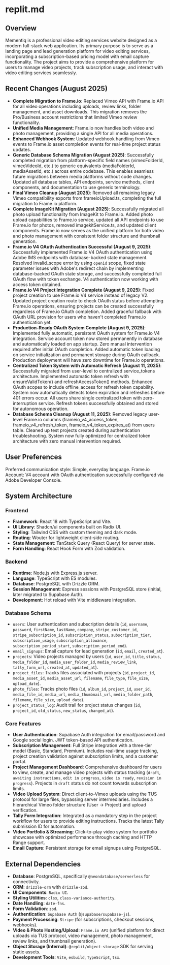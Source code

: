 # replit.md

## Overview
Mementiq is a professional video editing services website designed as a modern full-stack web application. Its primary purpose is to serve as a landing page and lead generation platform for video editing services, incorporating a subscription-based pricing model with email capture functionality. The project aims to provide a comprehensive platform for users to manage video projects, track subscription usage, and interact with video editing services seamlessly.

## Recent Changes (August 2025)
- **Complete Migration to Frame.io**: Replaced Vimeo API with Frame.io API for all video operations including uploads, review links, folder management, and asset downloads. This migration removes the Pro/Business account restrictions that limited Vimeo review functionality.
- **Unified Media Management**: Frame.io now handles both video and photo management, providing a single API for all media operations.
- **Enhanced Webhook System**: Updated webhook handling from Vimeo events to Frame.io asset completion events for real-time project status updates.
- **Generic Database Schema Migration (August 2025)**: Successfully completed migration from platform-specific field names (vimeoFolderId, vimeoVideoId, etc.) to generic equivalents (mediaFolderId, mediaAssetId, etc.) across entire codebase. This enables seamless future migrations between media platforms without code changes. Updated all database tables, API endpoints, service methods, client components, and documentation to use generic terminology.
- **Final Vimeo Cleanup (August 2025)**: Removed all remaining legacy Vimeo compatibility exports from frameioUpload.ts, completing the full migration to Frame.io platform.
- **Complete ImageKit Migration (August 2025)**: Successfully migrated all photo upload functionality from ImageKit to Frame.io. Added photo upload capabilities to Frame.io service, updated all API endpoints to use Frame.io for photos, removed imagekitService.ts, and updated client components. Frame.io now serves as the unified platform for both video and photo management with consistent folder structure and thumbnail generation.
- **Frame.io V4 OAuth Authentication Successful (August 9, 2025)**: Successfully implemented Frame.io V4 OAuth authentication using Adobe IMS endpoints with database-backed state management. Resolved invalid_scope error by using `openid` scope, fixed state parameter issues with Adobe's redirect chain by implementing database-backed OAuth state storage, and successfully completed full OAuth flow with token exchange. V4 authentication now working with access token obtained.
- **Frame.io V4 Project Integration Complete (August 9, 2025)**: Fixed project creation to use Frame.io V4 service instead of legacy V2. Updated project creation route to check OAuth status before attempting Frame.io operations, ensuring projects can be created successfully regardless of Frame.io OAuth completion. Added graceful fallback with OAuth URL provision for users who haven't completed Frame.io authentication yet.
- **Production-Ready OAuth System Complete (August 9, 2025)**: Implemented fully automatic, persistent OAuth system for Frame.io V4 integration. Service account token now stored permanently in database and automatically loaded on app startup. Zero manual intervention required after initial OAuth completion. Added automatic token loading on service initialization and permanent storage during OAuth callback. Production deployment will have zero downtime for Frame.io operations.
- **Centralized Token System with Automatic Refresh (August 11, 2025)**: Successfully migrated from user-level to centralized service_tokens architecture. Implemented automatic token refresh with ensureValidToken() and refreshAccessToken() methods. Enhanced OAuth scopes to include offline_access for refresh token capability. System now automatically detects token expiration and refreshes before 401 errors occur. All users share single centralized token with zero-interruption service. Refresh tokens successfully obtained and stored for autonomous operation.
- **Database Schema Cleanup (August 11, 2025)**: Removed legacy user-level Frame.io columns (frameio_v4_access_token, frameio_v4_refresh_token, frameio_v4_token_expires_at) from users table. Cleaned up test projects created during authentication troubleshooting. System now fully optimized for centralized token architecture with zero manual intervention required.

## User Preferences
Preferred communication style: Simple, everyday language.
Frame.io Account: V4 account with OAuth authentication successfully configured via Adobe Developer Console.

## System Architecture

### Frontend
- **Framework**: React 18 with TypeScript and Vite.
- **UI Library**: Shadcn/ui components built on Radix UI.
- **Styling**: Tailwind CSS with custom theming and dark mode.
- **Routing**: Wouter for lightweight client-side routing.
- **State Management**: TanStack Query (React Query) for server state.
- **Form Handling**: React Hook Form with Zod validation.

### Backend
- **Runtime**: Node.js with Express.js server.
- **Language**: TypeScript with ES modules.
- **Database**: PostgreSQL with Drizzle ORM.
- **Session Management**: Express sessions with PostgreSQL store (initial, later migrated to Supabase Auth).
- **Development**: Hot reload with Vite middleware integration.

### Database Schema
- `users`: User authentication and subscription details (`id`, `username`, `password`, `firstName`, `lastName`, `company`, `stripe_customer_id`, `stripe_subscription_id`, `subscription_status`, `subscription_tier`, `subscription_usage`, `subscription_allowance`, `subscription_period_start`, `subscription_period_end`).
- `email_signups`: Email capture for lead generation (`id`, `email`, `created_at`).
- `projects`: Video projects managed by users (`id`, `user_id`, `title`, `status`, `media_folder_id`, `media_user_folder_id`, `media_review_link`, `tally_form_url`, `created_at`, `updated_at`).
- `project_files`: Tracks files associated with projects (`id`, `project_id`, `media_asset_id`, `media_asset_url`, `filename`, `file_type`, `file_size`, `upload_date`).
- `photo_files`: Tracks photo files (`id`, `album_id`, `project_id`, `user_id`, `media_file_id`, `media_url`, `media_thumbnail_url`, `media_folder_path`, `filename`, `file_size`, `upload_date`).
- `project_status_log`: Audit trail for project status changes (`id`, `project_id`, `old_status`, `new_status`, `changed_at`).

### Core Features
- **User Authentication**: Supabase Auth integration for email/password and Google social login. JWT token-based API authentication.
- **Subscription Management**: Full Stripe integration with a three-tier model (Basic, Standard, Premium). Includes real-time usage tracking, project creation validation against subscription limits, and a customer portal.
- **Project Management Dashboard**: Comprehensive dashboard for users to view, create, and manage video projects with status tracking (`draft`, `awaiting instructions`, `edit in progress`, `video is ready`, `revision in progress`). Projects in `draft` status do not count towards subscription limits.
- **Video Upload System**: Direct client-to-Vimeo uploads using the TUS protocol for large files, bypassing server intermediaries. Includes a hierarchical Vimeo folder structure (User -> Project) and upload verification.
- **Tally Form Integration**: Integrated as a mandatory step in the project workflow for users to provide editing instructions. Tracks the latest Tally submission ID for automation.
- **Video Portfolio & Streaming**: Click-to-play video system for portfolio showcase with optimized performance through caching and HTTP Range support.
- **Email Capture**: Persistent storage for email signups using PostgreSQL.

## External Dependencies

- **Database**: PostgreSQL, specifically `@neondatabase/serverless` for connectivity.
- **ORM**: `drizzle-orm` with `drizzle-zod`.
- **UI Components**: `Radix UI`.
- **Styling Utilities**: `clsx`, `class-variance-authority`.
- **Date Handling**: `date-fns`.
- **Form Validation**: `zod`.
- **Authentication**: `Supabase Auth` (`@supabase/supabase-js`).
- **Payment Processing**: `Stripe` (for subscriptions, checkout sessions, webhooks).
- **Video & Photo Hosting/Upload**: `Frame.io API` (unified platform for direct uploads via TUS protocol, video management, photo management, review links, and thumbnail generation).
- **Object Storage (Internal)**: `@replit/object-storage` SDK for serving static assets.
- **Development Tools**: `Vite`, `esbuild`, `TypeScript`, `tsx`.